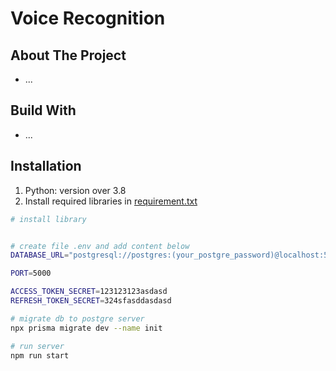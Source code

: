 # Voice Recognition

<!-- ABOUT THE PROJECT -->

## About The Project

-   ...

## Build With

-   ...

## Installation

1. Python: version over 3.8
2. Install required libraries in [requirement.txt](...)

```bash
# install library


# create file .env and add content below
DATABASE_URL="postgresql://postgres:(your_postgre_password)@localhost:5432/ToDoApp?schema=public"

PORT=5000

ACCESS_TOKEN_SECRET=123123123asdasd
REFRESH_TOKEN_SECRET=324sfasddasdasd

# migrate db to postgre server
npx prisma migrate dev --name init

# run server
npm run start
```
